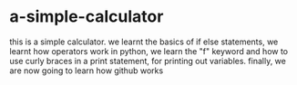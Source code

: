 # a-simple-calculator
this is a simple calculator. we learnt the basics of if else statements, we learnt how operators work in python, we learn the "f" keyword and how to use curly braces in a print statement, for printing out variables. finally, we are now going to learn how github works
